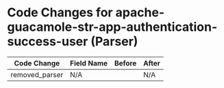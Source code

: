 # Code Changes for apache-guacamole-str-app-authentication-success-user (Parser)

| Code Change | Field Name | Before | After |
|-------------|------------|--------|-------|
| removed_parser | N/A |  | N/A |